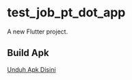 # test_job_pt_dot_app

A new Flutter project.

## Build Apk
[Unduh Apk Disini](build/app/outputs/flutter-apk/app-debug.apk)